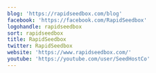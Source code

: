 ```yaml
---
blog: 'https://rapidseedbox.com/blog'
facebook: 'https://facebook.com/RapidSeedbox'
logohandle: rapidseedbox
sort: rapidseedbox
title: RapidSeedbox
twitter: RapidSeedbox
website: 'https://www.rapidseedbox.com/'
youtube: 'https://youtube.com/user/SeedHostCo'
---
```

